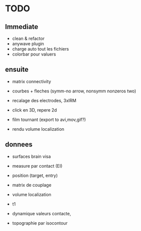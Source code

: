 # TODO

## Immediate

- clean & refactor
- anywave plugin
- charge auto tout les fichiers
- colorbar pour valuers

## ensuite

- matrix connectivity
- courbes + fleches (symm-no arrow, nonsymm nonzeros two)

- recalage des electrodes, 3xIRM
- click en 3D, repere 2d

- film tournant (export to avi,mov,gif?)
- rendu volume localization

## donnees

- surfaces brain visa
- measure par contact (EI)
- position (target, entry)
- matrix de couplage
- volume localization
- t1

- dynamique valeurs contacte, 
- topographie par isocontour

